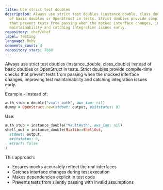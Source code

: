 ```yaml
---
title: Use strict test doubles
description: Always use strict test doubles (instance_double, class_double) instead
  of basic doubles or OpenStruct in tests. Strict doubles provide compile-time checks
  that prevent tests from passing when the mocked interface changes, improving test
  maintainability and catching integration issues early.
repository: chef/chef
label: Testing
language: Ruby
comments_count: 4
repository_stars: 7860
---
```


Always use strict test doubles (instance_double, class_double) instead of basic doubles or OpenStruct in tests. Strict doubles provide compile-time checks that prevent tests from passing when the mocked interface changes, improving test maintainability and catching integration issues early.

Example - Instead of:
```ruby
auth_stub = double("vault auth", aws_iam: nil)
dummy = OpenStruct.new(stdout: output, exitstatus: 0)
```

Use:
```ruby
auth_stub = instance_double("VaultAuth", aws_iam: nil)
shell_out = instance_double(Mixlib::ShellOut,
  stdout: output,
  exitstatus: 0,
  error?: false
)
```

This approach:
- Ensures mocks accurately reflect the real interfaces
- Catches interface changes during test execution
- Makes dependencies explicit in test code
- Prevents tests from silently passing with invalid assumptions
